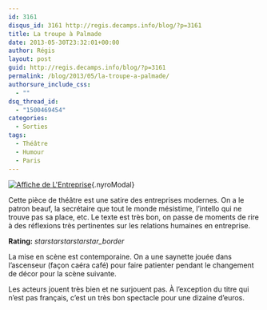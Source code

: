 ```yaml
---
id: 3161
disqus_id: 3161 http://regis.decamps.info/blog/?p=3161
title: La troupe à Palmade
date: 2013-05-30T23:32:01+00:00
author: Régis
layout: post
guid: http://regis.decamps.info/blog/?p=3161
permalink: /blog/2013/05/la-troupe-a-palmade/
authorsure_include_css:
  - ""
dsq_thread_id:
  - "1500469454"
categories:
  - Sorties
tags:
  - Théâtre
  - Humour
  - Paris
---
```

[<img src="/blog/wp-content/uploads/2013/05/vz-a0be53f2-4c56-45b0-a2cc-5aa81322f0eb-274x350.jpeg" alt="Affiche de L&#039;Entreprise" width="274" height="350" class="alignright size-medium wp-image-3164" srcset="/blog/wp-content/uploads/2013/05/vz-a0be53f2-4c56-45b0-a2cc-5aa81322f0eb-274x350.jpeg 274w, /blog/wp-content/uploads/2013/05/vz-a0be53f2-4c56-45b0-a2cc-5aa81322f0eb-235x300.jpeg 235w, /blog/wp-content/uploads/2013/05/vz-a0be53f2-4c56-45b0-a2cc-5aa81322f0eb.jpeg 470w" sizes="(max-width: 274px) 100vw, 274px" />](/blog/wp-content/uploads/2013/05/vz-a0be53f2-4c56-45b0-a2cc-5aa81322f0eb.jpeg){.nyroModal}

Cette pièce de théâtre est une satire des entreprises modernes. On a le patron beauf, la secrétaire que tout le monde mésistime, l’intello qui ne trouve pas sa place, etc. Le texte est très bon, on passe de moments de rire à des réflexions très pertinentes sur les relations humaines en entreprise.

**Rating:** <i class="material-icons">star</i><i class="material-icons">star</i><i class="material-icons">star</i><i class="material-icons">star</i><i class="material-icons">star_border</i> 

La mise en scène est contemporaine. On a une saynette jouée dans l’ascenseur (façon caéra café) pour faire patienter pendant le changement de décor pour la scène suivante.

Les acteurs jouent très bien et ne surjouent pas. À l’exception du titre qui n’est pas français, c’est un très bon spectacle pour une dizaine d’euros.
